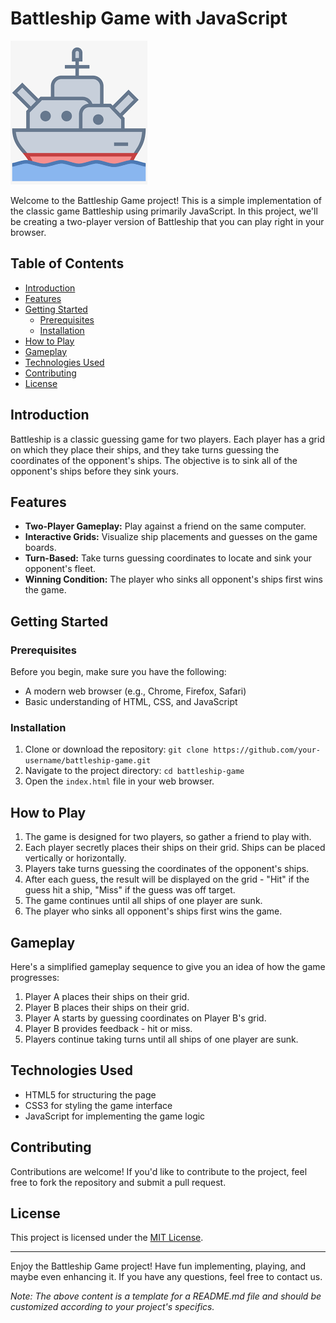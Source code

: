 # Battleship Game with JavaScript

![Battleship Banner](battleship.png)

Welcome to the Battleship Game project! This is a simple implementation of the classic game Battleship using primarily JavaScript. In this project, we'll be creating a two-player version of Battleship that you can play right in your browser.

## Table of Contents

- [Introduction](#introduction)
- [Features](#features)
- [Getting Started](#getting-started)
  - [Prerequisites](#prerequisites)
  - [Installation](#installation)
- [How to Play](#how-to-play)
- [Gameplay](#gameplay)
- [Technologies Used](#technologies-used)
- [Contributing](#contributing)
- [License](#license)

## Introduction

Battleship is a classic guessing game for two players. Each player has a grid on which they place their ships, and they take turns guessing the coordinates of the opponent's ships. The objective is to sink all of the opponent's ships before they sink yours.

## Features

- **Two-Player Gameplay:** Play against a friend on the same computer.
- **Interactive Grids:** Visualize ship placements and guesses on the game boards.
- **Turn-Based:** Take turns guessing coordinates to locate and sink your opponent's fleet.
- **Winning Condition:** The player who sinks all opponent's ships first wins the game.

## Getting Started

### Prerequisites

Before you begin, make sure you have the following:

- A modern web browser (e.g., Chrome, Firefox, Safari)
- Basic understanding of HTML, CSS, and JavaScript

### Installation

1. Clone or download the repository: `git clone https://github.com/your-username/battleship-game.git`
2. Navigate to the project directory: `cd battleship-game`
3. Open the `index.html` file in your web browser.

## How to Play

1. The game is designed for two players, so gather a friend to play with.
2. Each player secretly places their ships on their grid. Ships can be placed vertically or horizontally.
3. Players take turns guessing the coordinates of the opponent's ships.
4. After each guess, the result will be displayed on the grid - "Hit" if the guess hit a ship, "Miss" if the guess was off target.
5. The game continues until all ships of one player are sunk.
6. The player who sinks all opponent's ships first wins the game.

## Gameplay

Here's a simplified gameplay sequence to give you an idea of how the game progresses:

1. Player A places their ships on their grid.
2. Player B places their ships on their grid.
3. Player A starts by guessing coordinates on Player B's grid.
4. Player B provides feedback - hit or miss.
5. Players continue taking turns until all ships of one player are sunk.

## Technologies Used

- HTML5 for structuring the page
- CSS3 for styling the game interface
- JavaScript for implementing the game logic

## Contributing

Contributions are welcome! If you'd like to contribute to the project, feel free to fork the repository and submit a pull request.

## License

This project is licensed under the [MIT License](LICENSE).

---

Enjoy the Battleship Game project! Have fun implementing, playing, and maybe even enhancing it. If you have any questions, feel free to contact us.

*Note: The above content is a template for a README.md file and should be customized according to your project's specifics.*
